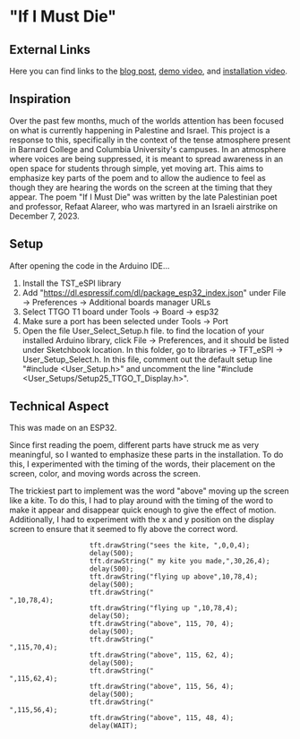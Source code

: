 # "If I Must Die"

## External Links
Here you can find links to the [blog post](https://fabihai.github.io/), [demo video](https://www.youtube.com/watch?v=85yTASQBNr8), and [installation video](https://www.youtube.com/watch?v=BdbYyanjtaQ).

## Inspiration

Over the past few months, much of the worlds attention has been focused on what is currently happening in Palestine and Israel. This project is a response to this, specifically in the context of the tense atmosphere present in Barnard College and Columbia University's campuses. In an atmosphere where voices are being suppressed, it is meant to spread awareness in an open space for students through simple, yet moving art. This aims to emphasize key parts of the poem and to allow the audience to feel as though they are hearing the words on the screen at the timing that they appear. The poem "If I Must Die" was written by the late Palestinian poet and professor, Refaat Alareer, who was martyred in an Israeli airstrike on December 7, 2023.

## Setup

After opening the code in the Arduino IDE...
1. Install the TST_eSPI library
2. Add "https://dl.espressif.com/dl/package_esp32_index.json" under File -> Preferences -> Additional boards manager URLs
3. Select TTGO T1 board under Tools -> Board -> esp32
4. Make sure a port has been selected under Tools -> Port
4. Open the file User_Select_Setup.h file. to find the location of your installed Arduino library, click File -> Preferences, and it should be listed under Sketchbook location. In this folder, go to libraries -> TFT_eSPI -> User_Setup_Select.h. In this file, comment out the default setup line "#include <User_Setup.h>" and uncomment the line "#include <User_Setups/Setup25_TTGO_T_Display.h>".

## Technical Aspect

This was made on an ESP32.

Since first reading the poem, different parts have struck me as very meaningful, so I wanted to emphasize these parts in the installation. To do this, I experimented with the timing of the words, their placement on the screen, color, and moving words across the screen.

The trickiest part to implement was the word "above" moving up the screen like a kite. To do this, I had to play around with the timing of the word to make it appear and disappear quick enough to give the effect of motion. Additionally, I had to experiment with the x and y position on the display screen to ensure that it seemed to fly above the correct word.

                        tft.drawString("sees the kite, ",0,0,4);
                        delay(500);
                        tft.drawString(" my kite you made,",30,26,4);
                        delay(500);
                        tft.drawString("flying up above",10,78,4);
                        delay(500);
                        tft.drawString("                                          ",10,78,4);
                        tft.drawString("flying up ",10,78,4);
                        delay(50);
                        tft.drawString("above", 115, 70, 4);
                        delay(500);
                        tft.drawString("                                         ",115,70,4);
                        tft.drawString("above", 115, 62, 4);
                        delay(500);
                        tft.drawString("                                         ",115,62,4);
                        tft.drawString("above", 115, 56, 4);
                        delay(500);
                        tft.drawString("                                         ",115,56,4);
                        tft.drawString("above", 115, 48, 4);
                        delay(WAIT);
